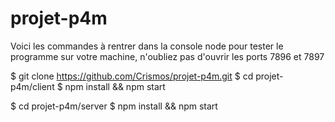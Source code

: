 # projet-p4m

Voici les commandes à rentrer dans la console node pour tester le programme sur votre machine,
n'oubliez pas d'ouvrir les ports 7896 et 7897

$ git clone https://github.com/Crismos/projet-p4m.git
$ cd projet-p4m/client
$ npm install && npm start

$ cd projet-p4m/server
$ npm install && npm start



